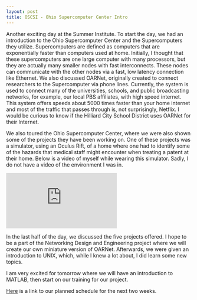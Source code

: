 ```yaml
---
layout: post
title: OSCSI - Ohio Supercomputer Center Intro
---
```


Another exciting day at the Summer Institute. To start the day, we had an introduction
to the Ohio Supercomputer Center and the Supercomputers they utilize. Supercomputers
are defined as computers that are exponentially faster than computers used at
home. Initially, I thought that these supercomputers are one large computer with
many processors, but they are actually many smaller nodes with fast interconnects.
These nodes can communicate with the other nodes via a fast, low latency connection
like Ethernet. We also discussed OARNet, originally created to connect researchers
to the Supercomputer via phone lines. Currently, the system is used to connect
many of the universities, schools, and public broadcasting networks, for example,
our local PBS affiliates, with high speed internet. This system offers speeds
about 5000 times faster than your home internet and most of the traffic that
passes through is, not surprisingly, Netflix. I would be curious to know if the
Hilliard City School District uses OARNet for their Internet.

We also toured the Ohio Supercomputer Center, where we were also shown some of the
projects they have been working on. One of these projects was a simulator, using
an Oculus Rift, of a home where one had to identify some of the hazards that
medical staff might encounter when treating a patent at their home. Below is
a video of myself while wearing this simulator. Sadly, I do not have a video
of the environment I was in.

<div class='embed-responsive embed-responsive-16by9'>
	<iframe class='embed-responsive-item' id="vidSim" src='https://www.youtube.com/embed/6ASc3XQENj0?enablejsapi=1&origin=https://enzanki-ars.github.io'
	frameborder='0' allowfullscreen></iframe>
</div>

In the last half of the day, we discussed the five projects offered. I hope to be
a part of the Networking Design and Engineering project where we will create
our own miniature version of OARNet. Afterwards, we were given an introduction
to UNIX, which, while I knew a lot about, I did learn some new topics.

I am very excited for tomorrow where we will have an introduction to MATLAB, then
start on our training for our project.

<a href="/blog/img/OSCSISchedule2015.pdf">Here</a> is a link to our planned schedule
for the next two weeks.
